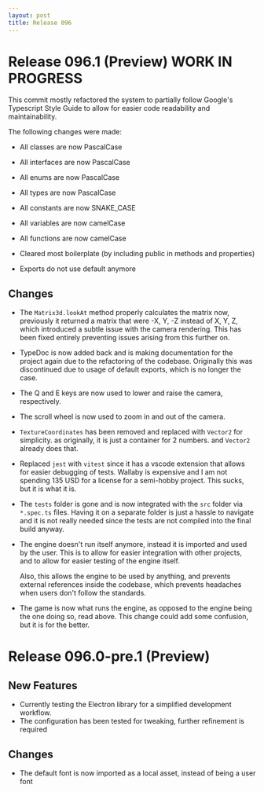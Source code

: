 ```yaml
---
layout: post
title: Release 096
---
```


# Release 096.1 (Preview) WORK IN PROGRESS

This commit mostly refactored the system to partially follow Google's Typescript Style Guide to allow for easier code readability and maintainability.

The following changes were made:

-   All classes are now PascalCase
-   All interfaces are now PascalCase
-   All enums are now PascalCase
-   All types are now PascalCase

-   All constants are now SNAKE_CASE
-   All variables are now camelCase
-   All functions are now camelCase

-   Cleared most boilerplate (by including public in methods and properties)
-   Exports do not use default anymore

## Changes

-   The `Matrix3d.lookAt` method properly calculates the matrix now, previously it
    returned a matrix that were -X, Y, -Z instead of X, Y, Z, which introduced a subtle
    issue with the camera rendering. This has been fixed entirely preventing issues
    arising from this further on.
-   TypeDoc is now added back and is making documentation for the project again due to
    the refactoring of the codebase. Originally this was discontinued due to usage of
    default exports, which is no longer the case.
-   The Q and E keys are now used to lower and raise the camera, respectively.
-   The scroll wheel is now used to zoom in and out of the camera.
-   `TextureCoordinates` has been removed and replaced with `Vector2` for simplicity.
    as originally, it is just a container for 2 numbers. and `Vector2` already does that.
-   Replaced `jest` with `vitest` since it has a vscode extension that allows for easier
    debugging of tests. Wallaby is expensive and I am not spending 135 USD for a license
    for a semi-hobby project. This sucks, but it is what it is.
-   The `tests` folder is gone and is now integrated with the `src` folder via `*.spec.ts`
    files. Having it on a separate folder is just a hassle to navigate and it is not
    really needed since the tests are not compiled into the final build anyway.
-   The engine doesn't run itself anymore, instead it is imported and used by the user.
    This is to allow for easier integration with other projects, and to allow for
    easier testing of the engine itself.

    Also, this allows the engine to be used by anything, and prevents external references
    inside the codebase, which prevents headaches when users don't follow the standards.

-   The game is now what runs the engine, as opposed to the engine being the one
    doing so, read above. This change could add some confusion, but it is for the
    better.

# Release 096.0-pre.1 (Preview)

## New Features

-   Currently testing the Electron library for a simplified development workflow.
-   The configuration has been tested for tweaking, further refinement is required

## Changes

-   The default font is now imported as a local asset, instead of being a user font

